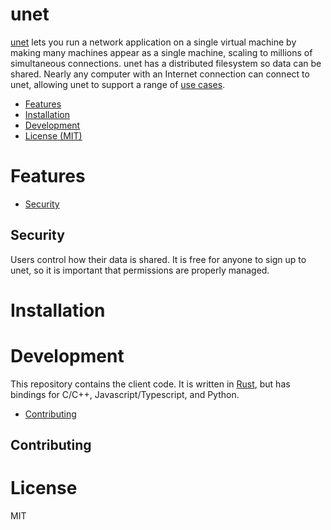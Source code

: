 unet
====

[unet](https://unet.tech) lets you run a network application on a single virtual machine by making many machines appear as a single machine, scaling to millions of simultaneous connections. unet has a distributed filesystem so data can be shared. Nearly any computer with an Internet connection can connect to unet, allowing unet to support a range of [use cases](/src/use-cases.md).

- [Features](#features)
- [Installation](#installation)
- [Development](#development)
- [License (MIT)](#license)

# Features
- [Security](#security)

## Security

Users control how their data is shared. It is free for anyone to sign up to unet, so it is important that permissions are properly managed.

# Installation

# Development

This repository contains the client code. It is written in [Rust](https://www.rust-lang.org/), but has bindings for C/C++, Javascript/Typescript, and Python.

- [Contributing](#contributing)

## Contributing

# License

MIT
